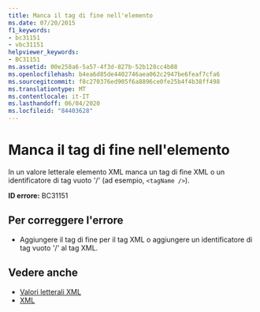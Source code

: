 ```yaml
---
title: Manca il tag di fine nell'elemento
ms.date: 07/20/2015
f1_keywords:
- bc31151
- vbc31151
helpviewer_keywords:
- BC31151
ms.assetid: 00e258a6-5a57-4f3d-827b-52b128cc4b08
ms.openlocfilehash: b4ea6d85de4402746aea062c2947be6feaf7cfa6
ms.sourcegitcommit: f8c270376ed905f6a8896ce0fe25b4f4b38ff498
ms.translationtype: MT
ms.contentlocale: it-IT
ms.lasthandoff: 06/04/2020
ms.locfileid: "84403628"
---
```

# <a name="element-is-missing-an-end-tag"></a>Manca il tag di fine nell'elemento
In un valore letterale elemento XML manca un tag di fine XML o un identificatore di tag vuoto '/' (ad esempio, `<tagName />`).  
  
 **ID errore:** BC31151  
  
## <a name="to-correct-this-error"></a>Per correggere l'errore  
  
- Aggiungere il tag di fine per il tag XML o aggiungere un identificatore di tag vuoto '/' al tag XML.  
  
## <a name="see-also"></a>Vedere anche

- [Valori letterali XML](../language-reference/xml-literals/index.md)
- [XML](../programming-guide/language-features/xml/index.md)
